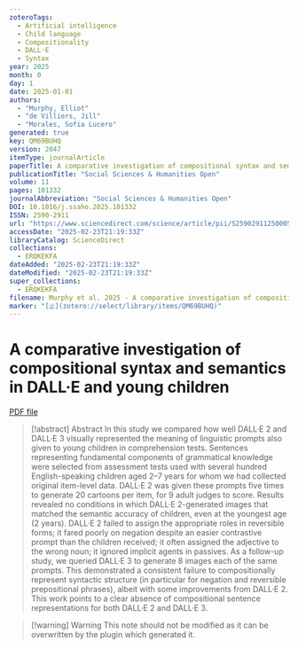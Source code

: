 ```yaml
---
zoteroTags:
  - Artificial intelligence
  - Child language
  - Compositionality
  - DALL·E
  - Syntax
year: 2025
month: 0
day: 1
date: 2025-01-01
authors:
  - "Murphy, Elliot"
  - "de Villiers, Jill"
  - "Morales, Sofia Lucero"
generated: true
key: QM69BUHQ
version: 2047
itemType: journalArticle
paperTitle: A comparative investigation of compositional syntax and semantics in DALL·E and young children
publicationTitle: "Social Sciences & Humanities Open"
volume: 11
pages: 101332
journalAbbreviation: "Social Sciences & Humanities Open"
DOI: 10.1016/j.ssaho.2025.101332
ISSN: 2590-2911
url: "https://www.sciencedirect.com/science/article/pii/S2590291125000592"
accessDate: "2025-02-23T21:19:33Z"
libraryCatalog: ScienceDirect
collections:
  - ERQKEKFA
dateAdded: "2025-02-23T21:19:33Z"
dateModified: "2025-02-23T21:19:33Z"
super_collections:
  - ERQKEKFA
filename: Murphy et al. 2025 - A comparative investigation of compositional syntax and semantics in DALL·E and young children.pdf
marker: "[🇿](zotero://select/library/items/QM69BUHQ)"
---
```

# A comparative investigation of compositional syntax and semantics in DALL·E and young children

[PDF file](/Papers/PDFs/Murphy%20et%20al.%202025%20-%20A%20comparative%20investigation%20of%20compositional%20syntax%20and%20semantics%20in%20DALL·E%20and%20young%20children.pdf)

> [!abstract] Abstract
> In this study we compared how well DALL·E 2 and DALL·E 3 visually represented the meaning of linguistic prompts also given to young children in comprehension tests. Sentences representing fundamental components of grammatical knowledge were selected from assessment tests used with several hundred English-speaking children aged 2–7 years for whom we had collected original item-level data. DALL·E 2 was given these prompts five times to generate 20 cartoons per item, for 9 adult judges to score. Results revealed no conditions in which DALL·E 2-generated images that matched the semantic accuracy of children, even at the youngest age (2 years). DALL·E 2 failed to assign the appropriate roles in reversible forms; it fared poorly on negation despite an easier contrastive prompt than the children received; it often assigned the adjective to the wrong noun; it ignored implicit agents in passives. As a follow-up study, we queried DALL·E 3 to generate 8 images each of the same prompts. This demonstrated a consistent failure to compositionally represent syntactic structure (in particular for negation and reversible prepositional phrases), albeit with some improvements from DALL·E 2. This work points to a clear absence of compositional sentence representations for both DALL·E 2 and DALL·E 3.

>[!warning] Warning
> This note should not be modified as it can be overwritten by the plugin which generated it.

